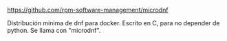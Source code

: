 https://github.com/rpm-software-management/microdnf

Distribución mínima de dnf para docker.
Escrito en C, para no depender de python.
Se llama con "microdnf".
